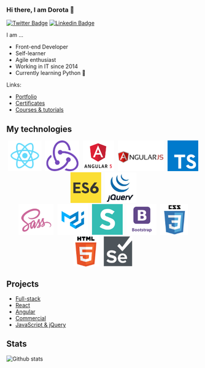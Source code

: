 ### Hi there, I am Dorota 👋

[![Twitter Badge](https://img.shields.io/badge/-@DorotaZelga-1ca0f1?style=flat-square&labelColor=1ca0f1&logo=twitter&logoColor=white&link=https://twitter.com/DorotaZelga)](https://twitter.com/DorotaZelga)  [![Linkedin Badge](https://img.shields.io/badge/-dorotazelga-blue?style=flat-square&logo=Linkedin&logoColor=white&link=https://www.linkedin.com/in/dorotazelga/)](https://www.linkedin.com/in/dorotazelga/)

<!--
[![Twitter: DorotaZelga](https://img.shields.io/twitter/follow/DorotaZelga?style=social)](https://twitter.com/DorotaZelga)
[![Linkedin: dorotazelga](https://img.shields.io/badge/-dorotazelga-blue?style=flat-square&logo=Linkedin&logoColor=white&link=https://www.linkedin.com/in/dorotazelga/)](https://www.linkedin.com/in/dorotazelga/)
[![GitHub wroclawianka](https://img.shields.io/github/followers/wroclawianka?label=follow&style=social)](https://github.com/wroclawianka)
-->

I am ...
 - Front-end Developer
 - Self-learner
 - Agile enthusiast
 - Working in IT since 2014
 - Currently learning Python :snake:
 
 Links:
  - [Portfolio](https://wroclawianka.github.io)
  - [Certificates](https://github.com/wroclawianka/about-me/blob/master/courses-and-certificates.md#certificates)
  - [Courses & tutorials](https://github.com/wroclawianka/about-me/blob/master/courses-and-certificates.md#courses)

## My technologies

  <p align="center">
       <img height="80px" hspace="3" src="https://raw.githubusercontent.com/wroclawianka/about-me/master/assets/img/react.png"/>
      <img height="80px" hspace="3" src="https://raw.githubusercontent.com/wroclawianka/about-me/master/assets/img/redux.png"/>
      <img height="80px" hspace="3" src="https://raw.githubusercontent.com/wroclawianka/about-me/master/assets/img/angular_5.png"/>
       <img height="80px" hspace="3" src="https://raw.githubusercontent.com/wroclawianka/about-me/master/assets/img/angular_js.png"/>
      <img height="80px" hspace="3" src="https://raw.githubusercontent.com/wroclawianka/about-me/master/assets/img/typescript.png"/>
      <img height="80px" hspace="3" src="https://raw.githubusercontent.com/wroclawianka/about-me/master/assets/img/ES6.png"/>
      <img height="80px" hspace="3" src="https://raw.githubusercontent.com/wroclawianka/about-me/master/assets/img/jQuery.png"/>
  </br>
      <img height="80px" hspace="3" src="https://raw.githubusercontent.com/wroclawianka/about-me/master/assets/img/sass.png"/>
      <img height="80px" hspace="3" src="https://raw.githubusercontent.com/wroclawianka/about-me/master/assets/img/Material_UI.png"/>
       <img height="80px" hspace="3" src="https://raw.githubusercontent.com/wroclawianka/about-me/master/assets/img/Semantic_UI.png"/>
       <img height="80px" hspace="3" src="https://raw.githubusercontent.com/wroclawianka/about-me/master/assets/img/Bootstrap.png"/>
      <img height="80px" hspace="3" src="https://raw.githubusercontent.com/wroclawianka/about-me/master/assets/img/css.png"/>
      <img height="80px" hspace="3" src="https://raw.githubusercontent.com/wroclawianka/about-me/master/assets/img/html.png"/>
      <img height="80px" hspace="3" src="https://raw.githubusercontent.com/wroclawianka/about-me/master/assets/img/selenium.jpg"/>
   </p>
   
   ## Projects
  - [Full-stack](https://github.com/wroclawianka/about-me/blob/master/projects.md#full-stack)
  - [React](https://github.com/wroclawianka/about-me/blob/master/projects.md#react)
  - [Angular](https://github.com/wroclawianka/about-me/blob/master/projects.md#angular)
  - [Commercial](https://github.com/wroclawianka/about-me/blob/master/projects.md#commercial-projects)
  - [JavaScript & jQuery](https://github.com/wroclawianka/about-me/blob/master/projects.md#javascript--jquery)

  
  ## Stats
  
  ![Github stats](https://github-readme-stats.vercel.app/api?username=wroclawianka&show_icons=true&hide_border=true)
  
<!-- 
  📫 How to reach me: [LinkedIn](https://www.linkedin.com/in/dorotazelga) | [AngelList](https://angel.co/u/dorota-zelga) | [Twitter](https://twitter.com/DorotaZelga)
<!--
**wroclawianka/wroclawianka** is a ✨ _special_ ✨ repository because its `README.md` (this file) appears on your GitHub profile.

Here are some ideas to get you started:

- 🔭 I’m currently working on ...
- 🌱 I’m currently learning ...
- 👯 I’m looking to collaborate on ...
- 🤔 I’m looking for help with ...
- 💬 Ask me about ...
- 📫 How to reach me: ...
- 😄 Pronouns: ...
- ⚡ Fun fact: ...
-->
